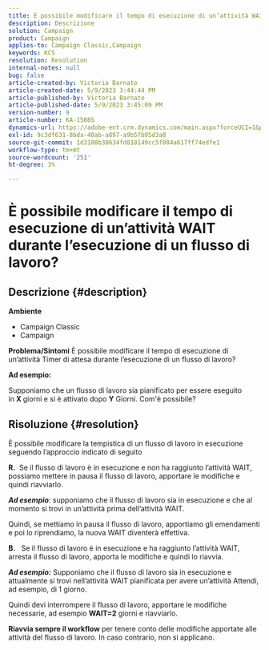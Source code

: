 ```yaml
---
title: È possibile modificare il tempo di esecuzione di un’attività WAIT durante l’esecuzione di un flusso di lavoro?
description: Descrizione
solution: Campaign
product: Campaign
applies-to: Campaign Classic,Campaign
keywords: KCS
resolution: Resolution
internal-notes: null
bug: false
article-created-by: Victoria Barnato
article-created-date: 5/9/2023 3:44:44 PM
article-published-by: Victoria Barnato
article-published-date: 5/9/2023 3:45:09 PM
version-number: 9
article-number: KA-15085
dynamics-url: https://adobe-ent.crm.dynamics.com/main.aspx?forceUCI=1&pagetype=entityrecord&etn=knowledgearticle&id=86dea067-80ee-ed11-8849-6045bd0065b6
exl-id: 9c3df631-8bda-40ab-a897-a9b5fb95d3a8
source-git-commit: 1d3108b38634fd818149cc5f084a617ff74edfe1
workflow-type: tm+mt
source-wordcount: '251'
ht-degree: 3%

---
```


# È possibile modificare il tempo di esecuzione di un’attività WAIT durante l’esecuzione di un flusso di lavoro?

## Descrizione {#description}

<b>Ambiente</b>
- Campaign Classic
- Campaign


<b>Problema/Sintomi</b>
È possibile modificare il tempo di esecuzione di un’attività Timer di attesa durante l’esecuzione di un flusso di lavoro?

<b>Ad esempio:</b>

Supponiamo che un flusso di lavoro sia pianificato per essere eseguito in <b>X </b>giorni e si è attivato dopo <b>Y</b> Giorni. Com&#39;è possibile?




## Risoluzione {#resolution}


È possibile modificare la tempistica di un flusso di lavoro in esecuzione seguendo l’approccio indicato di seguito

<b>R.</b>  Se il flusso di lavoro è in esecuzione e non ha raggiunto l’attività WAIT, possiamo mettere in pausa il flusso di lavoro, apportare le modifiche e quindi riavviarlo.

<b>*Ad esempio</b>*: supponiamo che il flusso di lavoro sia in esecuzione e che al momento si trovi in un’attività prima dell’attività WAIT.

Quindi, se mettiamo in pausa il flusso di lavoro, apportiamo gli emendamenti e poi lo riprendiamo, la nuova WAIT diventerà effettiva.

<b>B.</b>   Se il flusso di lavoro è in esecuzione e ha raggiunto l’attività WAIT, arresta il flusso di lavoro, apporta le modifiche e quindi lo riavvia.

<b>*Ad esempio:</b>* Supponiamo che il flusso di lavoro sia in esecuzione e attualmente si trovi nell’attività WAIT pianificata per avere un’attività Attendi, ad esempio, di 1 giorno.

Quindi devi interrompere il flusso di lavoro, apportare le modifiche necessarie, ad esempio <b>WAIT=2</b> giorni e riavviarlo.

<b>Riavvia sempre il workflow</b> per tenere conto delle modifiche apportate alle attività del flusso di lavoro. In caso contrario, non si applicano.
